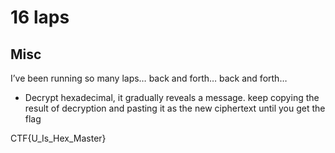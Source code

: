 # 16 laps
## Misc

I’ve been running so many laps… back and forth… back and forth…

- Decrypt hexadecimal, it gradually reveals a message. keep copying the result of decryption and pasting it as the new ciphertext until you get the flag

CTF{U_Is_Hex_Master}


